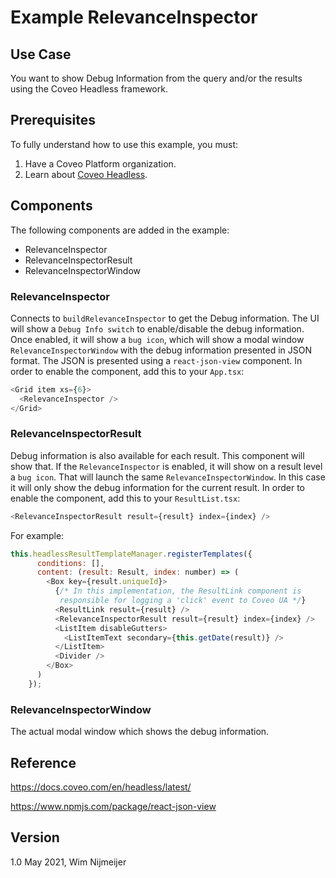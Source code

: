 # Example RelevanceInspector

## Use Case
You want to show Debug Information from the query and/or the results using the Coveo Headless framework.

## Prerequisites
To fully understand how to use this example, you must:
1. Have a Coveo Platform organization.
2. Learn about [Coveo Headless](https://docs.coveo.com/en/headless/latest/).

## Components
The following components are added in the example:
* RelevanceInspector
* RelevanceInspectorResult
* RelevanceInspectorWindow

### RelevanceInspector
Connects to `buildRelevanceInspector` to get the Debug information. The UI will show a `Debug Info switch` to enable/disable the debug information.
Once enabled, it will show a `bug icon`, which will show a modal window `RelevanceInspectorWindow` with the debug information presented in JSON format. The JSON is presented using a `react-json-view` component.
In order to enable the component, add this to your `App.tsx`:
```javascript
<Grid item xs={6}>
  <RelevanceInspector />
</Grid>
```

### RelevanceInspectorResult
Debug information is also available for each result. This component will show that. If the `RelevanceInspector` is enabled, it will show on a result level a `bug icon`. That will launch the same `RelevanceInspectorWindow`. In this case it will only show the debug information for the current result.
In order to enable the component, add this to your `ResultList.tsx`:
```javascript
<RelevanceInspectorResult result={result} index={index} />
```

For example:
```javascript
this.headlessResultTemplateManager.registerTemplates({
      conditions: [],
      content: (result: Result, index: number) => (
        <Box key={result.uniqueId}>
          {/* In this implementation, the ResultLink component is
           responsible for logging a 'click' event to Coveo UA */}
          <ResultLink result={result} />
          <RelevanceInspectorResult result={result} index={index} />
          <ListItem disableGutters>
            <ListItemText secondary={this.getDate(result)} />
          </ListItem>
          <Divider />
        </Box>
      )
    });
```

### RelevanceInspectorWindow
The actual modal window which shows the debug information.


## Reference
https://docs.coveo.com/en/headless/latest/

https://www.npmjs.com/package/react-json-view


## Version
1.0 May 2021, Wim Nijmeijer


